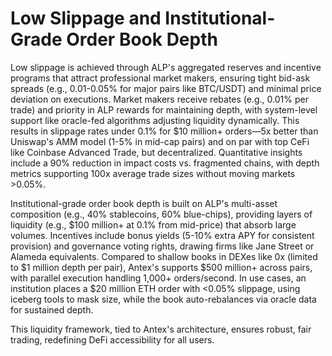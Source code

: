 # Low Slippage and Institutional-Grade Order Book Depth

Low slippage is achieved through ALP's aggregated reserves and incentive programs that attract professional market makers, ensuring tight bid-ask spreads (e.g., 0.01-0.05% for major pairs like BTC/USDT) and minimal price deviation on executions. Market makers receive rebates (e.g., 0.01% per trade) and priority in ALP rewards for maintaining depth, with system-level support like oracle-fed algorithms adjusting liquidity dynamically. This results in slippage rates under 0.1% for $10 million+ orders—5x better than Uniswap's AMM model (1-5% in mid-cap pairs) and on par with top CeFi like Coinbase Advanced Trade, but decentralized. Quantitative insights include a 90% reduction in impact costs vs. fragmented chains, with depth metrics supporting 100x average trade sizes without moving markets >0.05%.

Institutional-grade order book depth is built on ALP's multi-asset composition (e.g., 40% stablecoins, 60% blue-chips), providing layers of liquidity (e.g., $100 million+ at 0.1% from mid-price) that absorb large volumes. Incentives include bonus yields (5-10% extra APY for consistent provision) and governance voting rights, drawing firms like Jane Street or Alameda equivalents. Compared to shallow books in DEXes like 0x (limited to $1 million depth per pair), Antex's supports $500 million+ across pairs, with parallel execution handling 1,000+ orders/second. In use cases, an institution places a $20 million ETH order with <0.05% slippage, using iceberg tools to mask size, while the book auto-rebalances via oracle data for sustained depth.

This liquidity framework, tied to Antex's architecture, ensures robust, fair trading, redefining DeFi accessibility for all users.
